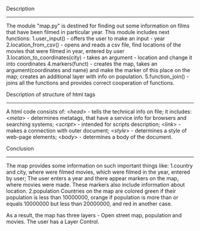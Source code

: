 Description
- - - - - -
The module "map.py" is destined for finding out some information on films that
have been filmed in particular year. This module includes next functions:
1.user_input() - offers the user to make an input - year
2.location_from_csv() - opens and reads a csv file, find locations of the movies
that were filmed in year, entered by user
3.location_to_coordinates(city) - takes an argument - location and change it into
coordinates
4.markers(funct) - creates the map, takes an argument(coordinates and name) and
make the marker of this place on the map; creates an additional layer with info
on population.
5.function_join() - joins all the functions and provides correct cooperation of
functions.

Description of structure of html tags
- - - - - - - - - - - - - - - - - - -
A html code consists of:
<*head*> - tells the technical info on file; it includes:
<*meta*> - determines metatags, that have a service info for browsers and searching
systems;
<*script*> - intended for scripts description;
<*link*> - makes a connection with outer document;
<*style*> - determines a style of web-page elements;
<*body*> - determines a body of the document.

Conclusion
- - - - - -
The map provides some information on such important things like:
1.country and city, where were filmed movies, which were filmed in the year, entered
by user;
The user enters a year and there appear markers on the map, where movies were made.
These markers also include information about location.
2.population
Countries on the map are colored green if their population is less than 10000000,
orange if population is more than or equals 10000000 but less than 20000000, and red in another case.

As a result, the map has three layers - Open street map, population and movies.
The user has a Layer Control.
